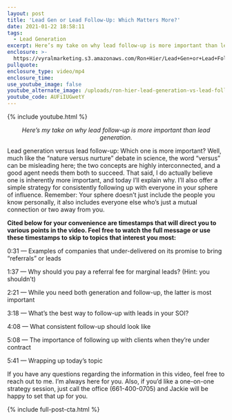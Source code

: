 ```yaml
---
layout: post
title: 'Lead Gen or Lead Follow-Up: Which Matters More?'
date: 2021-01-22 18:58:11
tags:
  - Lead Generation
excerpt: Here’s my take on why lead follow-up is more important than lead generation.
enclosure: >-
  https://vyralmarketing.s3.amazonaws.com/Ron+Hier/Lead+Gen+or+Lead+Follow-Up_+Which+Matters+More_.mp4
pullquote:
enclosure_type: video/mp4
enclosure_time:
use_youtube_image: false
youtube_alternate_image: /uploads/ron-hier-lead-generation-vs-lead-follow-up-yt.jpg
youtube_code: AUFiIUGwetY
---
```


{% include youtube.html %}

<p style="text-align: center;"><em>Here’s my take on why lead follow-up is more important than lead generation.</em></p>

Lead generation versus lead follow-up: Which one is more important? Well, much like the “nature versus nurture” debate in science, the word “versus” can be misleading here; the two concepts are highly interconnected, and a good agent needs them both to succeed. That said, I do actually believe one is inherently more important, and today I’ll explain why. I’ll also offer a simple strategy for consistently following up with everyone in your sphere of influence. Remember: Your sphere doesn’t just include the people you know personally, it also includes everyone else who’s just a mutual connection or two away from you.

**Cited below for your convenience are timestamps that will direct you to various points in the video. Feel free to watch the full message or use these timestamps to skip to topics that interest you most:&nbsp;**

0:31 — Examples of companies that under-delivered on its promise to bring “referrals” or leads

1:37 — Why should you pay a referral fee for marginal leads? (Hint: you shouldn’t)

2:21 — While you need both generation and follow-up, the latter is most important

3:18 — What’s the best way to follow-up with leads in your SOI?&nbsp;

4:08 — What consistent follow-up should look like&nbsp;

5:08 — The importance of following up with clients when they’re under contract&nbsp;

5:41 — Wrapping up today’s topic&nbsp;

If you have any questions regarding the information in this video, feel free to reach out to me. I’m always here for you. Also, if you’d like a one-on-one strategy session, just call the office (661-400-0705) and Jackie will be happy to set that up for you.

{% include full-post-cta.html %}
